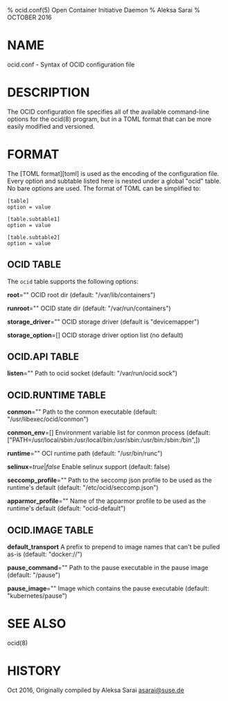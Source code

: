 % ocid.conf(5) Open Container Initiative Daemon
% Aleksa Sarai
% OCTOBER 2016

# NAME
ocid.conf - Syntax of OCID configuration file

# DESCRIPTION
The OCID configuration file specifies all of the available command-line options
for the ocid(8) program, but in a TOML format that can be more easily modified
and versioned.

# FORMAT
The [TOML format][toml] is used as the encoding of the configuration file.
Every option and subtable listed here is nested under a global "ocid" table.
No bare options are used. The format of TOML can be simplified to:

    [table]
    option = value

    [table.subtable1]
    option = value

    [table.subtable2]
    option = value

## OCID TABLE

The `ocid` table supports the following options:


**root**=""
  OCID root dir (default: "/var/lib/containers")

**runroot**=""
  OCID state dir (default: "/var/run/containers")

**storage_driver**=""
  OCID storage driver (default is "devicemapper")

**storage_option**=[]
  OCID storage driver option list (no default)

## OCID.API TABLE

**listen**=""
  Path to ocid socket (default: "/var/run/ocid.sock")

## OCID.RUNTIME TABLE

**conmon**=""
  Path to the conmon executable (default: "/usr/libexec/ocid/conmon")

**conmon_env**=[]
  Environment variable list for conmon process (default: ["PATH=/usr/local/sbin:/usr/local/bin:/usr/sbin:/usr/bin:/sbin:/bin",])

**runtime**=""
  OCI runtime path (default: "/usr/bin/runc")

**selinux**=*true*|*false*
  Enable selinux support (default: false)

**seccomp_profile**=""
  Path to the seccomp json profile to be used as the runtime's default (default: "/etc/ocid/seccomp.json")

**apparmor_profile**=""
  Name of the apparmor profile to be used as the runtime's default (default: "ocid-default")

## OCID.IMAGE TABLE

**default_transport**
  A prefix to prepend to image names that can't be pulled as-is (default: "docker://")

**pause_command**=""
  Path to the pause executable in the pause image (default: "/pause")

**pause_image**=""
  Image which contains the pause executable (default: "kubernetes/pause")

# SEE ALSO
ocid(8)

# HISTORY
Oct 2016, Originally compiled by Aleksa Sarai <asarai@suse.de>

